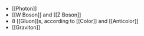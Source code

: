 * [[Photon]]
* [[W Boson]] and [[Z Boson]]
* 8 [[Gluon]]s, according to [[Color]] and [[Anticolor]]
* [[Graviton]]